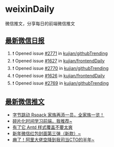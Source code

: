 # weixinDaily
微信推文，分享每日的前端微信推文

## [最新微信日报](https://github.com/kujian/weixinDaily/issues)

<!--START_SECTION:activity-->
1. ❗ Opened issue [#2771](https://github.com/kujian/githubTrending/issues/2771) in [kujian/githubTrending](https://github.com/kujian/githubTrending)
2. ❗ Opened issue [#1627](https://github.com/kujian/frontendDaily/issues/1627) in [kujian/frontendDaily](https://github.com/kujian/frontendDaily)
3. ❗ Opened issue [#2770](https://github.com/kujian/githubTrending/issues/2770) in [kujian/githubTrending](https://github.com/kujian/githubTrending)
4. ❗ Opened issue [#1626](https://github.com/kujian/frontendDaily/issues/1626) in [kujian/frontendDaily](https://github.com/kujian/frontendDaily)
5. ❗ Opened issue [#2769](https://github.com/kujian/githubTrending/issues/2769) in [kujian/githubTrending](https://github.com/kujian/githubTrending)
<!--END_SECTION:activity-->


## [最新微信推文](https://weixin.qdkfweb.cn/)

<!-- BLOG-POST-LIST:START -->
- [字节跳动 Rspack 家族再添一员，全家族一览！](https://weixin.qdkfweb.cn/40261.html)
- [碎片化时间学习前端，我推荐~](https://weixin.qdkfweb.cn/40252.html)
- [有了它 Antd 样式覆盖不要太爽](https://weixin.qdkfweb.cn/40253.html)
- [新年微信红包封面第三弹（新款）~](https://weixin.qdkfweb.cn/40260.html)
- [麻了！阿里大佬空降到我司当CTO的半年~](https://weixin.qdkfweb.cn/40257.html)
<!-- BLOG-POST-LIST:END -->